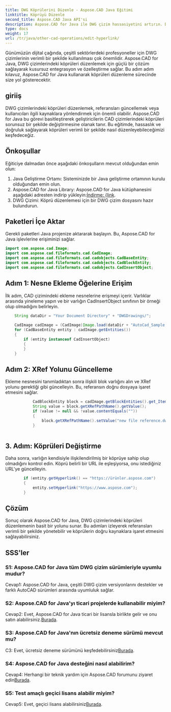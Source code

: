 ```yaml
---
title: DWG Köprülerini Düzenle - Aspose.CAD Java Eğitimi
linktitle: Köprüyü Düzenle
second_title: Aspose.CAD Java API'si
description: Aspose.CAD for Java ile DWG çizim hassasiyetini artırın. Doğru referanslar sağlayarak köprüleri sorunsuz bir şekilde düzenleyin. Ücretsiz denemeyi şimdi deneyin!
type: docs
weight: 17
url: /tr/java/other-cad-operations/edit-hyperlink/
---
```

Günümüzün dijital çağında, çeşitli sektörlerdeki profesyoneller için DWG çizimlerinin verimli bir şekilde kullanılması çok önemlidir. Aspose.CAD for Java, DWG çizimlerindeki köprüleri düzenlemek için güçlü bir çözüm sağlayarak kusursuz entegrasyon ve özelleştirme sağlar. Bu adım adım kılavuz, Aspose.CAD for Java kullanarak köprüleri düzenleme sürecinde size yol gösterecektir.

## giriiş

DWG çizimlerindeki köprüleri düzenlemek, referansları güncellemek veya kullanıcıları ilgili kaynaklara yönlendirmek için önemli olabilir. Aspose.CAD for Java bu görevi basitleştirerek geliştiricilerin CAD çizimlerindeki köprüleri sorunsuz bir şekilde değiştirmesine olanak tanır. Bu eğitimde, hassaslık ve doğruluk sağlayarak köprüleri verimli bir şekilde nasıl düzenleyebileceğimizi keşfedeceğiz.

## Önkoşullar

Eğiticiye dalmadan önce aşağıdaki önkoşulların mevcut olduğundan emin olun:
1. Java Geliştirme Ortamı: Sisteminizde bir Java geliştirme ortamının kurulu olduğundan emin olun.
2.  Aspose.CAD for Java Library: Aspose.CAD for Java kütüphanesini aşağıdaki adresten indirip yükleyin:[İndirme: {link](https://releases.aspose.com/cad/java/).
3. DWG Çizimi: Köprü düzenlemesi için bir DWG çizim dosyasını hazır bulundurun.

## Paketleri İçe Aktar

Gerekli paketleri Java projenize aktararak başlayın. Bu, Aspose.CAD for Java işlevlerine erişiminizi sağlar.

```java
import com.aspose.cad.Image;
import com.aspose.cad.fileformats.cad.CadImage;
import com.aspose.cad.fileformats.cad.cadobjects.CadBaseEntity;
import com.aspose.cad.fileformats.cad.cadobjects.CadBlockEntity;
import com.aspose.cad.fileformats.cad.cadobjects.CadInsertObject;

```

## Adım 1: Nesne Ekleme Öğelerine Erişim

İlk adım, CAD çizimindeki ekleme nesnelerine erişmeyi içerir. Varlıklar arasında yineleme yapın ve bir varlığın CadInsertObject sınıfının bir örneği olup olmadığını belirleyin.

```java
    String dataDir = "Your Document Directory" + "DWGDrawings/";
    
    CadImage cadImage = (CadImage)Image.load(dataDir + "AutoCad_Sample.dwg");
    for (CadBaseEntity entity : cadImage.getEntities())
    {
        if (entity instanceof CadInsertObject)
        {
        }
	}
```

## Adım 2: XRef Yolunu Güncelleme

Ekleme nesnesini tanımladıktan sonra ilişkili blok varlığını alın ve XRef yolunu gerektiği gibi güncelleyin. Bu, referansın doğru dosyaya işaret etmesini sağlar.

```java
			CadBlockEntity block = cadImage.getBlockEntities().get_Item(((CadInsertObject)entity).getName());
            String value = block.getXRefPathName().getValue();
            if (value != null && !value.contentEquals(""))
            {
                block.getXRefPathName().setValue("new file reference.dwg");
            }
    
```

## 3. Adım: Köprüleri Değiştirme

Daha sonra, varlığın kendisiyle ilişkilendirilmiş bir köprüye sahip olup olmadığını kontrol edin. Köprü belirli bir URL ile eşleşiyorsa, onu istediğiniz URL'ye güncelleyin.

```java
        if (entity.getHyperlink() == "https://ürünler.aspose.com")
        {
            entity.setHyperlink("https://www.aspose.com");
        }
```

## Çözüm

Sonuç olarak Aspose.CAD for Java, DWG çizimlerindeki köprüleri düzenlemenin basit bir yolunu sunar. Bu adımları izleyerek referansları verimli bir şekilde yönetebilir ve köprülerin doğru kaynaklara işaret etmesini sağlayabilirsiniz.

## SSS'ler

### S1: Aspose.CAD for Java tüm DWG çizim sürümleriyle uyumlu mudur?

Cevap1: Aspose.CAD for Java, çeşitli DWG çizim versiyonlarını destekler ve farklı AutoCAD sürümleri arasında uyumluluk sağlar.

### S2: Aspose.CAD for Java'yı ticari projelerde kullanabilir miyim?

 Cevap2: Evet, Aspose.CAD for Java ticari bir lisansla birlikte gelir ve onu satın alabilirsiniz.[Burada](https://purchase.aspose.com/buy).

### S3: Aspose.CAD for Java'nın ücretsiz deneme sürümü mevcut mu?

 C3: Evet, ücretsiz deneme sürümünü keşfedebilirsiniz[Burada](https://releases.aspose.com/).

### S4: Aspose.CAD for Java desteğini nasıl alabilirim?

 Cevap4: Herhangi bir teknik yardım için Aspose.CAD forumunu ziyaret edin[Burada](https://forum.aspose.com/c/cad/19).

### S5: Test amaçlı geçici lisans alabilir miyim?

 Cevap5: Evet, geçici lisans alabilirsiniz[Burada](https://purchase.aspose.com/temporary-license/).